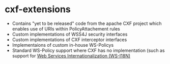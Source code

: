 cxf-extensions
===========

<ul>
<li>Contains "yet to be released" code from the apache CXF project which enables use of URIs within PolicyAttachement rules</li>
<li>Custom implementations of WSS4J security interfaces</li>
<li>Custom implementations of CXF interceptor interfaces</li>
<li>Implementaions of custom in-house WS-Policys</li>
<li>Standard WS-Policy support where CXF has no implementation (such as support for <a href="http://www.w3.org/TR/ws-i18n/">Web Services Internationalization (WS-I18N)</a></li>
</ul>

